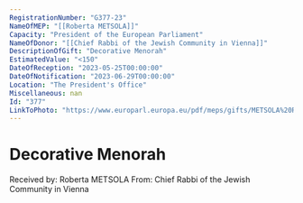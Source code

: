 ```yaml
---
RegistrationNumber: "G377-23"
NameOfMEP: "[[Roberta METSOLA]]"
Capacity: "President of the European Parliament"
NameOfDonor: "[[Chief Rabbi of the Jewish Community in Vienna]]"
DescriptionOfGift: "Decorative Menorah"
EstimatedValue: "<150"
DateOfReception: "2023-05-25T00:00:00"
DateOfNotification: "2023-06-29T00:00:00"
Location: "The President's Office"
Miscellaneous: nan
Id: "377"
LinkToPhoto: "https://www.europarl.europa.eu/pdf/meps/gifts/METSOLA%20Roberta_G377-23.jpg#"
---
```


# Decorative Menorah

Received by: Roberta METSOLA
From: Chief Rabbi of the Jewish Community in Vienna
